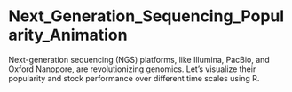 # Next_Generation_Sequencing_Popularity_Animation
Next-generation sequencing (NGS) platforms, like Illumina, PacBio, and Oxford Nanopore, are revolutionizing genomics. Let’s visualize their popularity and stock performance over different time scales using R.
